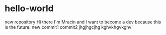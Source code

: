 # hello-world
new repository
Hi there I'm Mracin and I want to become a dev because this is the future.
new commit1
commit2
jhgjhgcjhg
kghvkhgvkghv
